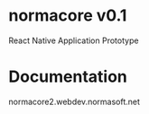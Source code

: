 # normacore v0.1
React Native Application Prototype
# Documentation
normacore2.webdev.normasoft.net
